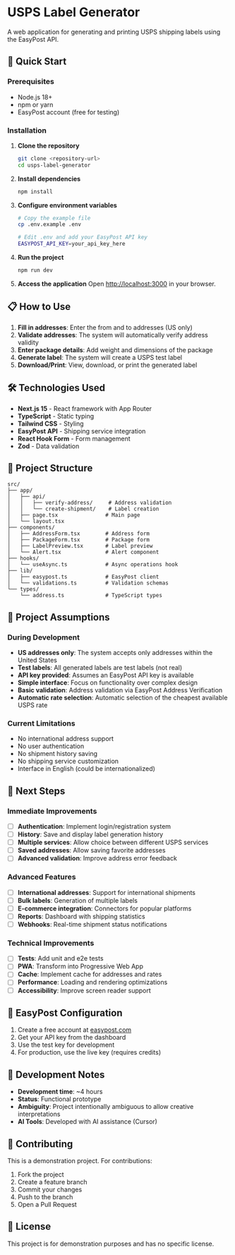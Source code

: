 # USPS Label Generator

A web application for generating and printing USPS shipping labels using the EasyPost API.

## 🚀 Quick Start

### Prerequisites
- Node.js 18+
- npm or yarn
- EasyPost account (free for testing)

### Installation

1. **Clone the repository**
   ```bash
   git clone <repository-url>
   cd usps-label-generator
   ```

2. **Install dependencies**
   ```bash
   npm install
   ```

3. **Configure environment variables**
   ```bash
   # Copy the example file
   cp .env.example .env

   # Edit .env and add your EasyPost API key
   EASYPOST_API_KEY=your_api_key_here
   ```

4. **Run the project**
   ```bash
   npm run dev
   ```

5. **Access the application**
   Open [http://localhost:3000](http://localhost:3000) in your browser.

## 📋 How to Use

1. **Fill in addresses**: Enter the from and to addresses (US only)
2. **Validate addresses**: The system will automatically verify address validity
3. **Enter package details**: Add weight and dimensions of the package
4. **Generate label**: The system will create a USPS test label
5. **Download/Print**: View, download, or print the generated label

## 🛠️ Technologies Used

- **Next.js 15** - React framework with App Router
- **TypeScript** - Static typing
- **Tailwind CSS** - Styling
- **EasyPost API** - Shipping service integration
- **React Hook Form** - Form management
- **Zod** - Data validation

## 📁 Project Structure

```
src/
├── app/
│   ├── api/
│   │   ├── verify-address/     # Address validation
│   │   └── create-shipment/    # Label creation
│   ├── page.tsx               # Main page
│   └── layout.tsx
├── components/
│   ├── AddressForm.tsx        # Address form
│   ├── PackageForm.tsx        # Package form
│   ├── LabelPreview.tsx       # Label preview
│   └── Alert.tsx              # Alert component
├── hooks/
│   └── useAsync.ts            # Async operations hook
├── lib/
│   ├── easypost.ts            # EasyPost client
│   └── validations.ts         # Validation schemas
└── types/
    └── address.ts             # TypeScript types
```

## 🔧 Project Assumptions

### During Development
- **US addresses only**: The system accepts only addresses within the United States
- **Test labels**: All generated labels are test labels (not real)
- **API key provided**: Assumes an EasyPost API key is available
- **Simple interface**: Focus on functionality over complex design
- **Basic validation**: Address validation via EasyPost Address Verification
- **Automatic rate selection**: Automatic selection of the cheapest available USPS rate

### Current Limitations
- No international address support
- No user authentication
- No shipment history saving
- No shipping service customization
- Interface in English (could be internationalized)

## 🚀 Next Steps

### Immediate Improvements
- [ ] **Authentication**: Implement login/registration system
- [ ] **History**: Save and display label generation history
- [ ] **Multiple services**: Allow choice between different USPS services
- [ ] **Saved addresses**: Allow saving favorite addresses
- [ ] **Advanced validation**: Improve address error feedback

### Advanced Features
- [ ] **International addresses**: Support for international shipments
- [ ] **Bulk labels**: Generation of multiple labels
- [ ] **E-commerce integration**: Connectors for popular platforms
- [ ] **Reports**: Dashboard with shipping statistics
- [ ] **Webhooks**: Real-time shipment status notifications

### Technical Improvements
- [ ] **Tests**: Add unit and e2e tests
- [ ] **PWA**: Transform into Progressive Web App
- [ ] **Cache**: Implement cache for addresses and rates
- [ ] **Performance**: Loading and rendering optimizations
- [ ] **Accessibility**: Improve screen reader support

## 🔑 EasyPost Configuration

1. Create a free account at [easypost.com](https://www.easypost.com/)
2. Get your API key from the dashboard
3. Use the test key for development
4. For production, use the live key (requires credits)

## 📝 Development Notes

- **Development time**: ~4 hours
- **Status**: Functional prototype
- **Ambiguity**: Project intentionally ambiguous to allow creative interpretations
- **AI Tools**: Developed with AI assistance (Cursor)

## 🤝 Contributing

This is a demonstration project. For contributions:

1. Fork the project
2. Create a feature branch
3. Commit your changes
4. Push to the branch
5. Open a Pull Request

## 📄 License

This project is for demonstration purposes and has no specific license.
